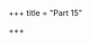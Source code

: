 +++
title = "Part 15"

+++

















































































































































































































































































































































































































































































































































































































